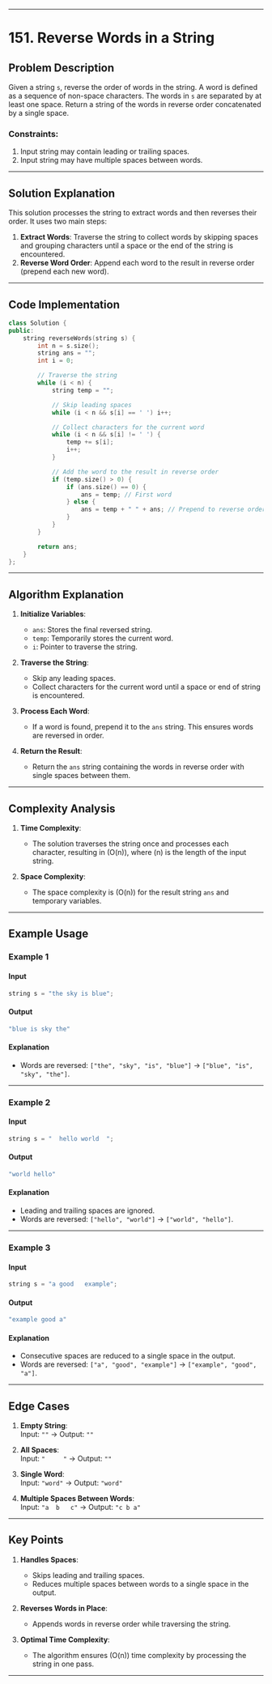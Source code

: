 
---

# 151. Reverse Words in a String

## Problem Description

Given a string `s`, reverse the order of words in the string. A word is defined as a sequence of non-space characters. The words in `s` are separated by at least one space. Return a string of the words in reverse order concatenated by a single space.

### Constraints:
1. Input string may contain leading or trailing spaces.
2. Input string may have multiple spaces between words.

---

## Solution Explanation

This solution processes the string to extract words and then reverses their order. It uses two main steps:  
1. **Extract Words**: Traverse the string to collect words by skipping spaces and grouping characters until a space or the end of the string is encountered.  
2. **Reverse Word Order**: Append each word to the result in reverse order (prepend each new word).

---

## Code Implementation

```cpp
class Solution {
public:
    string reverseWords(string s) {
        int n = s.size();
        string ans = "";
        int i = 0;

        // Traverse the string
        while (i < n) {
            string temp = "";

            // Skip leading spaces
            while (i < n && s[i] == ' ') i++;

            // Collect characters for the current word
            while (i < n && s[i] != ' ') {
                temp += s[i];
                i++;
            }

            // Add the word to the result in reverse order
            if (temp.size() > 0) {
                if (ans.size() == 0) {
                    ans = temp; // First word
                } else {
                    ans = temp + " " + ans; // Prepend to reverse order
                }
            }
        }

        return ans;
    }
};
```

---

## Algorithm Explanation

1. **Initialize Variables**:  
   - `ans`: Stores the final reversed string.
   - `temp`: Temporarily stores the current word.
   - `i`: Pointer to traverse the string.

2. **Traverse the String**:  
   - Skip any leading spaces.
   - Collect characters for the current word until a space or end of string is encountered.

3. **Process Each Word**:  
   - If a word is found, prepend it to the `ans` string. This ensures words are reversed in order.

4. **Return the Result**:  
   - Return the `ans` string containing the words in reverse order with single spaces between them.

---

## Complexity Analysis

1. **Time Complexity**:  
   - The solution traverses the string once and processes each character, resulting in \(O(n)\), where \(n\) is the length of the input string.

2. **Space Complexity**:  
   - The space complexity is \(O(n)\) for the result string `ans` and temporary variables.

---

## Example Usage

### Example 1

#### Input
```cpp
string s = "the sky is blue";
```

#### Output
```cpp
"blue is sky the"
```

#### Explanation
- Words are reversed: `["the", "sky", "is", "blue"]` → `["blue", "is", "sky", "the"]`.

---

### Example 2

#### Input
```cpp
string s = "  hello world  ";
```

#### Output
```cpp
"world hello"
```

#### Explanation
- Leading and trailing spaces are ignored.
- Words are reversed: `["hello", "world"]` → `["world", "hello"]`.

---

### Example 3

#### Input
```cpp
string s = "a good   example";
```

#### Output
```cpp
"example good a"
```

#### Explanation
- Consecutive spaces are reduced to a single space in the output.
- Words are reversed: `["a", "good", "example"]` → `["example", "good", "a"]`.

---

## Edge Cases

1. **Empty String**:  
   Input: `""` → Output: `""`

2. **All Spaces**:  
   Input: `"     "` → Output: `""`

3. **Single Word**:  
   Input: `"word"` → Output: `"word"`

4. **Multiple Spaces Between Words**:  
   Input: `"a  b   c"` → Output: `"c b a"`

---

## Key Points

1. **Handles Spaces**:  
   - Skips leading and trailing spaces.
   - Reduces multiple spaces between words to a single space in the output.

2. **Reverses Words in Place**:  
   - Appends words in reverse order while traversing the string.

3. **Optimal Time Complexity**:  
   - The algorithm ensures \(O(n)\) time complexity by processing the string in one pass.

---

